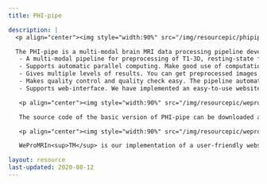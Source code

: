 ```yaml
---
title: PHI-pipe

description: |
  <p align="center"><img style="width:90%" src="/img/resourcepic/phipipe.jpg"></p>

  The PHI-pipe is a multi-modal brain MRI data processing pipeline developed in PHI. Remarkable features of this pipeline include:
   - A multi-modal pipeline for preprocessing of T1-3D, resting-state fMRI, and DWI data. This is a one-stop solution if you have scanned multi-modal images. Supported modality combinations are T1, T1+rest, and T1+DWI.
   - Supports automatic parallel computing. Make good use of computational power to automatically accelerate the processing.
   - Gives multiple levels of results. You can get preprocessed images for your customized further analyses or just tables of parcel-wise measures (such as parcel-wise cortical thickness, reho, and functional connectivity matrices) for your statistical comparisons without touching the images.
   - Makes quality control and quality check easy. The pipeline automatically evaluates and reports the quality of your data, and it generates figures for your visual check.
   - Supports web-interface. We have implemented an easy-to-use website in our center, called WeProMRI, where users can do "one-click image preprocessing"

   <p align="center"><img style="width:90%" src="/img/resourcepic/wepromri_2.png"></p>

   The source code of the basic version of PHI-pipe can be downloaded at [under updating]() Here is a user's manual. [under updating]()

   <p align="center"><img style="width:90%" src="/img/resourcepic/wepromri.png"></p>

   WeProMRIn<sup>TM</sup> is our implementation of a user-friendly website for automatical, parallel processing of multimodal brain MRI data. The pro-version of PHI-pipe with more functionalities underlies this website. Due to limited compuational resources, please contact us for accessing WeProMRI website. A tutorial for using WeProMRI is here

layout: resource
last-updated: 2020-08-12
---
```

